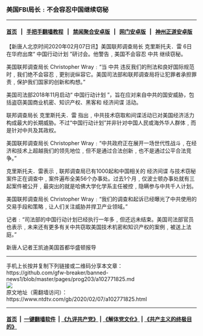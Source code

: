 ### 美国FBI局长﹕不会容忍中国继续窃秘
------------------------

#### [首页](https://github.com/gfw-breaker/banned-news1/blob/master/README.md) &nbsp;&nbsp;|&nbsp;&nbsp; [手把手翻墙教程](https://github.com/gfw-breaker/guides/wiki) &nbsp;&nbsp;|&nbsp;&nbsp; [禁闻聚合安卓版](https://github.com/gfw-breaker/bn-android) &nbsp;&nbsp;|&nbsp;&nbsp; [网门安卓版](https://github.com/oGate2/oGate) &nbsp;&nbsp;|&nbsp;&nbsp; [神州正道安卓版](https://github.com/SzzdOgate/update) 



<div><div class="post_content" itemprop="articleBody">
 <p>
  【新唐人北京时间2020年02月07日讯】美国联邦调查局长
  <ok href="https://www.ntdtv.com/gb/克里斯托夫．雷.htm">
   克里斯托夫．雷
  </ok>
  6日在华府出席“
  <ok href="https://www.ntdtv.com/gb/中国行动计划.htm">
   中国行动计划
  </ok>
  ”研讨会。他警告﹐美国不会容忍
  <ok href="https://www.ntdtv.com/gb/中共.htm">
   中共
  </ok>
  继续窃秘。
 </p>
 <p>
  美国联邦调查局长 Christopher Wray﹕“当
  <ok href="https://www.ntdtv.com/gb/中共.htm">
   中共
  </ok>
  违反我们的刑法和良好国际规范时﹐我们绝不会容忍﹐更别说纵容它。美国司法部和联邦调查局将让犯罪者承担罪责﹐保护我们国家的创新和构想。”
 </p>
 <p>
  美国司法部2018年11月启动“
  <ok href="https://www.ntdtv.com/gb/中国行动计划.htm">
   中国行动计划
  </ok>
  ”，旨在应对来自中共的国安威胁，包括盗窃美国商业机密、知识产权、黑客和
  <ok href="https://www.ntdtv.com/gb/经济间谍.htm">
   经济间谍
  </ok>
  活动。
 </p>
 <p>
  联邦调查局长
  <ok href="https://www.ntdtv.com/gb/克里斯托夫．雷.htm">
   克里斯托夫．雷
  </ok>
  指出﹐中共技术窃取和间谍活动已对美国经济活力构成最大的长期威胁。不过“中国行动计划”并非针对中国人民或海外华人群体﹐而是针对中共及其政权。
 </p>
 <p>
  美国联邦调查局长 Christopher Wray﹕“中共政府正在展开一场世代性战斗﹐在经济和技术上超越我们的领先地位﹐但不是通过合法创新﹐也不是通过公平合法竞争。”
 </p>
 <p>
  克里斯托夫．雷表示﹐联邦调查局已有1000起和中国相关的
  <ok href="https://www.ntdtv.com/gb/经济间谍.htm">
   经济间谍
  </ok>
  与技术窃秘案件正在调查中﹐案件遍布全美56个办事处。过去1个月﹐仅波士顿办事处就有三起案件被公开﹐最突出的就是哈佛大学化学系主任被控﹐隐瞒参与中共千人计划。
 </p>
 <p>
  美国联邦调查局长 Christopher Wray﹕“我们的调查和起诉已经曝光了中共使用的交易手段和策略﹐让人们关注威胁并捍卫产业领域。”
 </p>
 <p>
  记者﹕“司法部的中国行动计划已经执行一年多﹐但还远未结束。美国司法部官员也表示﹐未来还有更多有关中共窃取美国技术机密和知识产权的案例﹐被送上法庭。”
 </p>
 <p>
  新唐人记者王凯迪美国首都华盛顿报导
 </p>
 <div class="single_ad">
 </div>
</div>
</div>
<hr/>
手机上长按并复制下列链接或二维码分享本文章：<br/>
https://github.com/gfw-breaker/banned-news1/blob/master/pages/prog203/a102771825.md <br/>
<a href='https://github.com/gfw-breaker/banned-news1/blob/master/pages/prog203/a102771825.md'><img src='https://github.com/gfw-breaker/banned-news1/blob/master/pages/prog203/a102771825.md.png'/></a> <br/>
原文地址（需翻墙访问）：https://www.ntdtv.com/gb/2020/02/07/a102771825.html


------------------------
#### [首页](https://github.com/gfw-breaker/banned-news1/blob/master/README.md) &nbsp;|&nbsp; [一键翻墙软件](https://github.com/gfw-breaker/nogfw/blob/master/README.md) &nbsp;| [《九评共产党》](https://github.com/gfw-breaker/9ping.md/blob/master/README.md#九评之一评共产党是什么) | [《解体党文化》](https://github.com/gfw-breaker/jtdwh.md/blob/master/README.md) | [《共产主义的终极目的》](https://github.com/gfw-breaker/gczydzjmd.md/blob/master/README.md)


<img src='http://gfw-breaker.win/banned-news/pages/prog203/a102771825.md' width='0px' height='0px'/>